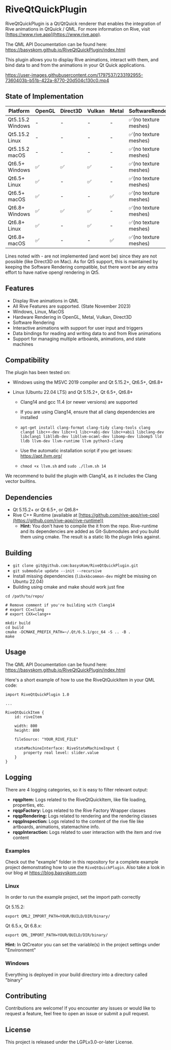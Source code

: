 <!--
// SPDX-FileCopyrightText: 2024 Jeremias Bosch <jeremias.bosch@basyskom.com>
// SPDX-FileCopyrightText: 2023 Jeremias Bosch <jeremias.bosch@basyskom.com>
// SPDX-FileCopyrightText: 2023 Jonas Kalinka <jonas.kalinka@basyskom.com>
// SPDX-FileCopyrightText: 2023 basysKom GmbH
//
// SPDX-License-Identifier: LGPL-3.0-or-later
-->
# RiveQtQuickPlugin

RiveQtQuickPlugin is a Qt/QtQuick renderer that enables the integration of Rive animations in QtQuick / QML. 
For more information on Rive, visit [https://www.rive.app](https://www.rive.app).

The QML API Documentation can be found here: https://basyskom.github.io/RiveQtQuickPlugin/index.html

This plugin allows you to display Rive animations, interact with them, and bind data to and from the animations in your Qt Quick applications.

https://user-images.githubusercontent.com/1797537/233192955-7360403b-b51b-422a-8770-20d504c130c0.mp4

## State of Implementation
| Platform            | OpenGL                 | Direct3D    |Vulkan    |Metal    |SoftwareRendering    |
|----------------     |-----------             |-----------  |-----------|-----------|-----------|
| Qt5.15.2 Windows    | -   |-|-|-|✅(no texture meshes)
| Qt5.15.2 Linux      | -   |-|-|-|✅(no texture meshes)
| Qt5.15.2 macOS      | -   |-|-|-|✅(no texture meshes)
| Qt6.5+ Windows    | ✅   |✅|✅|-|✅(no texture meshes)
| Qt6.5+ Linux      | ✅   |-|✅|-|✅(no texture meshes)
| Qt6.5+ macOS      | ✅   |-|-|✅|✅(no texture meshes)
| Qt6.8+ Windows    | ✅   |✅|✅|-|✅(no texture meshes)
| Qt6.8+ Linux      | ✅   |-|✅|-|✅(no texture meshes)
| Qt6.8+ macOS      | ✅   |-|-|✅|✅(no texture meshes)

Lines noted with - are not implemented (and wont be) since they are not possible (like Direct3D on Mac). As for Qt5 support, this is maintained by keeping the Software Rendering compatible, but there wont be any extra effort to have native opengl rendering in Qt5.

## Features

- Display Rive animations in QML
- All Rive Features are supported. (State November 2023)
- Windows, Linux, MacOS
- Hardware Rendering in OpenGL, Metal, Vulkan, Direct3D
- Software Rendering
- Interactive animations with support for user input and triggers
- Data bindings for reading and writing data to and from Rive animations
- Support for managing multiple artboards, animations, and state machines

## Compatibility
The plugin has been tested on:

- Windows using the MSVC 2019 compiler and Qt 5.15.2+, Qt6.5+, Qt6.8+

- Linux (Ubuntu 22.04 LTS) and Qt 5.15.2+, Qt 6.5+, Qt6.8+ 
  - Clang14 and gcc 11.4 (or newer versions) are supported

  - If you are using Clang14, ensure that all clang dependencies are installed 

  - `apt-get install clang-format clang-tidy clang-tools clang clangd libc++-dev libc++1 libc++abi-dev libc++abi1 libclang-dev libclang1 liblldb-dev libllvm-ocaml-dev libomp-dev libomp5 lld lldb llvm-dev llvm-runtime llvm python3-clang`

  - Use the automatic installation script if you get issues: https://apt.llvm.org/ 
  - `chmod +x llvm.sh` and `sudo ./llvm.sh 14`
  
We recommend to build the plugin with Clang14, as it includes the Clang vector builtins.

## Dependencies

- Qt 5.15.2+ or Qt 6.5+, or Qt6.8+
- Rive C++ Runtime (available at [https://github.com/rive-app/rive-cpp](https://github.com/rive-app/rive-runtime))
  * **Hint:** You don't have to compile the it from the repo. Rive-runtime and its dependencies are added as Git-Submodules and you build them using cmake. The result is a static lib the plugin links against.

## Building

- `git clone git@github.com:basysKom/RiveQtQuickPlugin.git`
- `git submodule update --init --recursive`
- Install missing dependencies (`libxkbcommon-dev` might be missing on Ubuntu 22.04)
- Building using cmake and make should work just fine

```example
cd /path/to/repo/

# Remove comment if you're building with Clang14
# export CC=clang
# export CXX=clang++

mkdir build
cd build
cmake -DCMAKE_PREFIX_PATH=~/.Qt/6.5.1/gcc_64 -S .. -B .
make
```

## Usage

The QML API Documentation can be found here: https://basyskom.github.io/RiveQtQuickPlugin/index.html

Here's a short example of how to use the RiveQtQuickItem in your QML code:

```
import RiveQtQuickPlugin 1.0

...

RiveQtQuickItem {
    id: riveItem

    width: 800
    height: 800

    fileSource: "YOUR_RIVE_FILE"

    stateMachineInterface: RiveStateMachineInput {
        property real level: slider.value
    }
}

```

## Logging

There are 4 logging categories, so it is easy to filter relevant output:

- **rqqpItem:** Logs related to the RiveQtQuickItem, like file loading, properties, etc.
- **rqqpFactory:** Logs related to the Rive Factory Wrapper classes
- **rqqpRendering:** Logs related to rendering and the rendering classes
- **rqqpInspection:** Logs related to the content of the rive file like artboards, animations, statemachine info.
- **rqqpInteraction:** Logs related to user interaction with the item and rive content

### Examples

Check out the "example" folder in this repository for a complete example project demonstrating how to use the `RiveQtQuickPlugin`.
Also take a look in our blog at https://blog.basyskom.com 

### Linux

In order to run the example project, set the import path correctly

Qt 5.15.2:

`export QML2_IMPORT_PATH=YOUR/BUILD/DIR/binary/`

Qt 6.5.x, Qt 6.8.x:

`export QML_IMPORT_PATH=YOUR/BUILD/DIR/binary/`

**Hint:** In QtCreator you can set the variable(s) in the project settings under "Environment"

### Windows

Everything is deployed in your build directory into a directory called "binary"

## Contributing

Contributions are welcome! If you encounter any issues or would like to request a feature, feel free to open an issue or submit a pull request.

## License

This project is released under the LGPLv3.0-or-later License.
